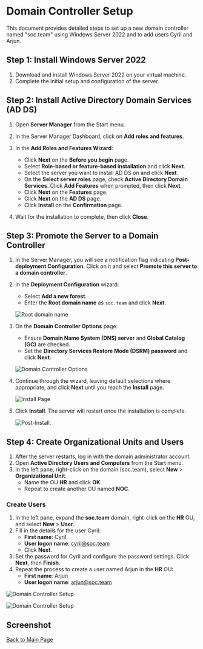 # Domain Controller Setup

This document provides detailed steps to set up a new domain controller named "soc.team" using Windows Server 2022 and to add users Cyril and Arjun.

## Step 1: Install Windows Server 2022

1. Download and install Windows Server 2022 on your virtual machine.
2. Complete the initial setup and configuration of the server.

## Step 2: Install Active Directory Domain Services (AD DS)

1. Open **Server Manager** from the Start menu.
2. In the Server Manager Dashboard, click on **Add roles and features**.
3. In the **Add Roles and Features Wizard**:
   - Click **Next** on the **Before you begin** page.
   - Select **Role-based or feature-based installation** and click **Next**.
   - Select the server you want to install AD DS on and click **Next**.
   - On the **Select server roles** page, check **Active Directory Domain Services**. Click **Add Features** when prompted, then click **Next**.
   - Click **Next** on the **Features** page.
   - Click **Next** on the **AD DS** page.
   - Click **Install** on the **Confirmation** page.

4. Wait for the installation to complete, then click **Close**.

## Step 3: Promote the Server to a Domain Controller

1. In the Server Manager, you will see a notification flag indicating **Post-deployment Configuration**. Click on it and select **Promote this server to a domain controller**.
2. In the **Deployment Configuration** wizard:
   - Select **Add a new forest**.
   - Enter the **Root domain name** as `soc.team` and click **Next**.
   
   ![Root domain name](https://github.com/Sanjulm10/ELK-project-/blob/c14a5fac5463c07174e296507ce2e7d058dc7aa6/screen/WhatsApp%20Image%202024-05-30%20at%2018.23.52_f921c1c0.jpg)

3. On the **Domain Controller Options** page:
   - Ensure **Domain Name System (DNS) server** and **Global Catalog (GC)** are checked.
   - Set the **Directory Services Restore Mode (DSRM) password** and click **Next**.
   
   ![Domain Controller Options](https://github.com/Sanjulm10/ELK-project-/blob/c14a5fac5463c07174e296507ce2e7d058dc7aa6/screen/WhatsApp%20Image%202024-05-30%20at%2018.23.43_ab29f111.jpg)

4. Continue through the wizard, leaving default selections where appropriate, and click **Next** until you reach the **Install** page.

   ![Install Page](https://github.com/Sanjulm10/ELK-project-/blob/c14a5fac5463c07174e296507ce2e7d058dc7aa6/screen/Screenshot%202024-05-30%20181825.png)

5. Click **Install**. The server will restart once the installation is complete.

   ![Post-Install](https://github.com/Sanjulm10/ELK-project-/blob/c14a5fac5463c07174e296507ce2e7d058dc7aa6/screen/2024-05-30%2022_49_34-AD%20%5BRunning%5D%20-%20Oracle%20VM%20VirtualBox.png).

## Step 4: Create Organizational Units and Users

1. After the server restarts, log in with the domain administrator account.
2. Open **Active Directory Users and Computers** from the Start menu.
3. In the left pane, right-click on the domain (soc.team), select **New** > **Organizational Unit**.
   - Name the OU **HR** and click **OK**.
   - Repeat to create another OU named **NOC**.

### Create Users

1. In the left pane, expand the **soc.team** domain, right-click on the **HR** OU, and select **New** > **User**.
2. Fill in the details for the user Cyril:
   - **First name**: Cyril
   - **User logon name**: cyril@soc.team
   - Click **Next**.
3. Set the password for Cyril and configure the password settings. Click **Next**, then **Finish**.
4. Repeat the process to create a user named Arjun in the **HR** OU:
   - **First name**: Arjun
   - **User logon name**: arjun@soc.team

  ![Domain Controller Setup](https://github.com/Sanjulm10/ELK-project-/blob/d04c3ab9b87338b01f8c143bb86f505fa2fbf702/screen/2024-05-30%2019_29_27-AD%20%5BRunning%5D%20-%20Oracle%20VM%20VirtualBox.png)

![Domain Controller Setup](https://github.com/Sanjulm10/ELK-project-/blob/5c5a10bd6ca3756698930534b3c89fe4759f0e2e/screen/2024-05-30%2019_30_37-AD%20%5BRunning%5D%20-%20Oracle%20VM%20VirtualBox.png)

## Screenshot



[Back to Main Page](../README.md)
